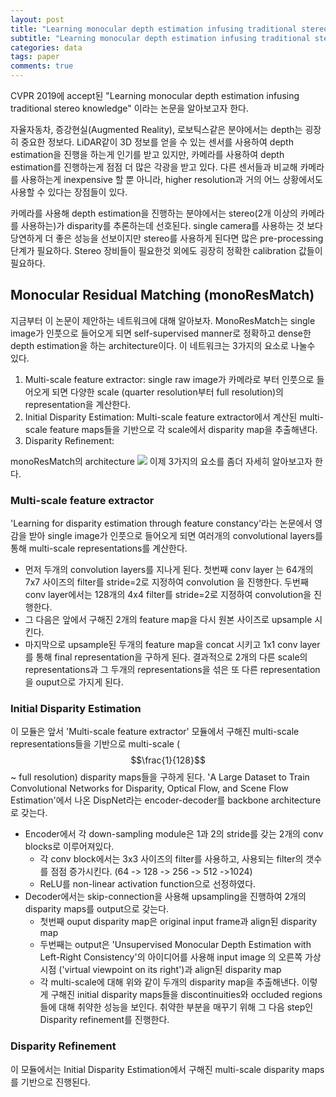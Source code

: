 ```yaml
---
layout: post
title: "Learning monocular depth estimation infusing traditional stereo knowledge"
subtitle: "Learning monocular depth estimation infusing traditional stereo knowledge"
categories: data
tags: paper
comments: true
---
```


CVPR 2019에 accept된 "Learning monocular depth estimation infusing traditional stereo knowledge" 이라는 논문을 알아보고자 한다. 

자율자동차, 증강현실(Augmented Reality), 로보틱스같은 분야에서는 depth는 굉장히 중요한 정보다. 
LiDAR같이 3D 정보를 얻을 수 있는 센서를 사용하여 depth estimation을 진행을 하는게 인기를 받고 있지만, 카메라를 사용하여 depth estimation를 진행하는게 
점점 더 많은 각광을 받고 있다. 다른 센서들과 비교해 카메라를 사용하는게 inexpensive 할 뿐 아니라, higher resolution과 거의 어느 상황에서도 사용할 수 있다는
장점들이 있다. 

카메라를 사용해 depth estimation을 진행하는 분야에서는 stereo(2개 이상의 카메라를 사용하는)가 disparity를 추론하는데 선호된다. single camera를 사용하는 것 보다 당연하게 더 좋은 성능을 선보이지만 stereo를 사용하게 된다면 많은 pre-processing 단계가 필요하다. Stereo 장비들이 필요한것 외에도 굉장히 정확한 calibration 값들이 필요하다. 

## Monocular Residual Matching (monoResMatch)
지금부터 이 논문이 제안하는 네트워크에 대해 알아보자. MonoResMatch는 single image가 인풋으로 들어오게 되면 self-supervised manner로 정확하고 dense한 depth estimation을 하는 architecture이다. 이 네트워크는 3가지의 요소로 나눌수 있다. 
1. Multi-scale feature extractor: single raw image가 카메라로 부터 인풋으로 들어오게 되면 다양한 scale (quarter resolution부터 full resolution)의 representation을 계산한다. 
2. Initial Disparity Estimation: Multi-scale feature extractor에서 계산된 multi-scale feature maps들을 기반으로 각 scale에서 disparity map을 추출해낸다.
3. Disparity Refinement:

monoResMatch의 architecture
<img src="https://github.com/abeyang00/abeyang00.github.io/assets/img/monoResMatch_architecture.png">
이제 3가지의 요소를 좀더 자세히 알아보고자 한다.

### Multi-scale feature extractor
'Learning for disparity estimation through feature constancy'라는 논문에서 영감을 받아 single image가 인풋으로 들어오게 되면 여러개의 convolutional layers를 통해 multi-scale representations를 계산한다.
- 먼저 두개의 convolution layers를 지나게 된다. 첫번째 conv layer 는 64개의 7x7 사이즈의 filter를 stride=2로 지정하여 convolution 을 진행한다. 
  두번째 conv layer에서는 128개의 4x4 filter를 stride=2로 지정하여 convolution을 진행한다. 
- 그 다음은 앞에서 구해진 2개의 feature map을 다시 원본 사이즈로 upsample 시킨다.
- 마지막으로 upsample된 두개의 feature map을 concat 시키고 1x1 conv layer를 통해 final representation을 구하게 된다. 
결과적으로 2개의 다른 scale의 representations과 그 두개의 representations을 섞은 또 다른 representation을 ouput으로 가지게 된다.
  
### Initial Disparity Estimation
이 모듈은 앞서 'Multi-scale feature extractor' 모듈에서 구해진 multi-scale representations들을 기반으로 multi-scale ($$\frac{1}{128}$$ ~ full resolution) disparity maps들을 구하게 된다. 'A Large Dataset to Train Convolutional Networks for Disparity, Optical Flow, and Scene Flow Estimation'에서 나온 DispNet라는 encoder-decoder를 backbone architecture로 갖는다.
- Encoder에서 각 down-sampling module은 1과 2의 stride를 갖는 2개의 conv blocks로 이루어져있다. 
  - 각 conv block에서는 3x3 사이즈의 filter를 사용하고, 사용되는 filter의 갯수를 점점 증가시킨다. (64 -> 128 -> 256 -> 512 ->1024)
  - ReLU를 non-linear activation function으로 선정하였다. 
- Decoder에서는 skip-connection을 사용해 upsampling을 진행하여 2개의 disparity maps를 output으로 갖는다.
  - 첫번째 ouput disparity map은 original input frame과 align된 disparity map
  - 두번째는 output은 'Unsupervised Monocular Depth Estimation with Left-Right Consistency'의 아이디어를 사용해 input image 의 오른쪽 가상시점 ('virtual viewpoint on its right')과 align된 disparity map
  - 각 multi-scale에 대해 위와 같이 두개의 disparity map을 추출해낸다.
이렇게 구해진 initial disparity maps들을 discontinuities와 occluded regions들에 대해 취약한 성능을 보인다. 취약한 부분을 매꾸기 위해 그 다음 step인 Disparity refinement를 진행한다.
  
### Disparity Refinement
이 모듈에서는 Initial Disparity Estimation에서 구해진 multi-scale disparity maps를 기반으로 진행된다.



